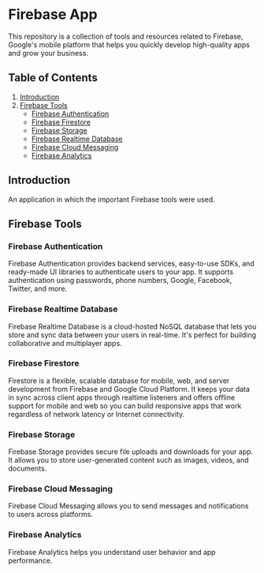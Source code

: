 # Firebase App

This repository is a collection of tools and resources related to Firebase, Google's mobile platform that helps you quickly develop high-quality apps and grow your business.

## Table of Contents

1. [Introduction](#introduction)
2. [Firebase Tools](#firebase-tools)
    - [Firebase Authentication](#firebase-authentication)
    - [Firebase Firestore](#firebase-firestore)
    - [Firebase Storage](#firebase-storage)
    - [Firebase Realtime Database](#firebase-realtime-database)
    - [Firebase Cloud Messaging](#firebase-cloud-messaging)
    - [Firebase Analytics](#firebase-analytics)

## Introduction

An application in which the important Firebase tools were used.

## Firebase Tools

### Firebase Authentication

Firebase Authentication provides backend services, easy-to-use SDKs, and ready-made UI libraries to authenticate users to your app. It supports authentication using passwords, phone numbers, Google, Facebook, Twitter, and more.

### Firebase Realtime Database

Firebase Realtime Database is a cloud-hosted NoSQL database that lets you store and sync data between your users in real-time. It's perfect for building collaborative and multiplayer apps.

### Firebase Firestore

Firestore is a flexible, scalable database for mobile, web, and server development from Firebase and Google Cloud Platform. It keeps your data in sync across client apps through realtime listeners and offers offline support for mobile and web so you can build responsive apps that work regardless of network latency or Internet connectivity.

### Firebase Storage

Firebase Storage provides secure file uploads and downloads for your app. It allows you to store user-generated content such as images, videos, and documents.

### Firebase Cloud Messaging

Firebase Cloud Messaging allows you to send messages and notifications to users across platforms.

### Firebase Analytics

Firebase Analytics helps you understand user behavior and app performance.

